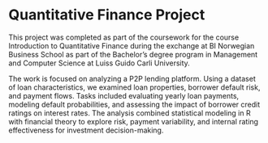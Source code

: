 # Quantitative Finance Project

This project was completed as part of the coursework for the course Introduction to Quantitative Finance during the exchange at BI Norwegian Business School as part of the Bachelor’s degree program in Management and Computer Science at Luiss Guido Carli University.

The work is focused on analyzing a P2P lending platform. Using a dataset of loan characteristics, we examined loan properties, borrower default risk, and payment flows. Tasks included evaluating yearly loan payments, modeling default probabilities, and assessing the impact of borrower credit ratings on interest rates. The analysis combined statistical modeling in R with financial theory to explore risk, payment variability, and internal rating effectiveness for investment decision-making.
